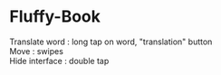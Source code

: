 # Fluffy-Book

Translate word : long tap on word, "translation" button  
Move : swipes  
Hide interface : double tap  
